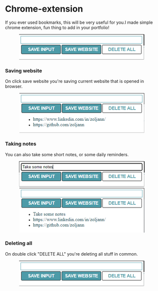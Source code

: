 # Chrome-extension

 If you ever used bookmarks, this will be very useful for you.I made simple chrome extension, fun thing to add in your portfolio!

<p align="center">
  <img src="./images/screen2.png" />
</p>

### Saving website

On click save website you're saving current website that is opened in browser.
<p align="center">
  <img src="./images/screen1.png" />
</p>

### Taking notes
You can also take some short notes, or some daily reminders.

<p align="center">
  <img src="./images/screen3.png" />
  <br>
  <img src="./images/screen4.png" />
</p>

### Deleting all

On double click "DELETE ALL" you're deleting all stuff in common.
<p align="center">
  <img src="./images/screen2.png" />
</p>
